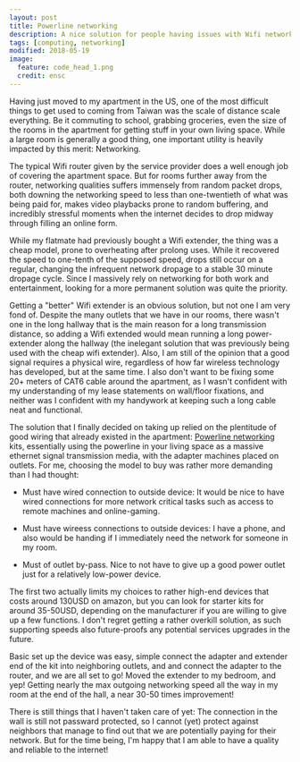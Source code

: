 ```yaml
---
layout: post
title: Powerline networking
description: A nice solution for people having issues with Wifi networking in their house
tags: [computing, networking]
modified: 2018-05-19
image:
  feature: code_head_1.png
  credit: ensc
---
```


Having just moved to my apartment in the US, one of the most difficult things to
get used to coming from Taiwan was the scale of distance scale everything. Be it
commuting to school, grabbing groceries, even the size of the rooms in the
apartment for getting stuff in your own living space. While a large room is
generally a good thing, one important utility is heavily impacted by this merit:
Networking.

The typical Wifi router given by the service provider does a well enough job of
covering the apartment space. But for rooms further away from the router,
networking qualities suffers immensely from random packet drops, both downing
the networking speed to less than one-twentieth of what was being paid for,
makes video playbacks prone to random buffering, and incredibly stressful
moments when the internet decides to drop midway through filling an online form.

While my flatmate had previously bought a Wifi extender, the thing was a cheap
model, prone to overheating after prolong uses. While it recovered the speed to
one-tenth of the supposed speed, drops still occur on a regular, changing the
infrequent network dropage to a stable 30 minute dropage cycle. Since I
massively rely on networking for both work and entertainment, looking for a more
permanent solution was quite the priority.

Getting a "better" Wifi extender is an obvious solution, but not one I am very
fond of. Despite the many outlets that we have in our rooms, there wasn't one in
the long hallway that is the main reason for a long transmission distance, so
adding a Wifi extended would mean running a long power-extender along the
hallway (the inelegant solution that was previously being used with the cheap wifi
extender). Also, I am still of the opinion that a good signal requires a
physical wire, regardless of how far wireless technology has developed, but at
the same time. I also don't want to be fixing some 20+ meters of CAT6 cable
around the apartment, as I wasn't confident with my understanding of my lease
statements on wall/floor fixations, and neither was I confident with my
handywork at keeping such a long cable neat and functional.

The solution that I finally decided on taking up relied on the plentitude of
good wiring that already existed in the apartment: [Powerline
networking][powerline] kits, essentially using the powerline in your living
space as a massive ethernet signal transmission media, with the adapter machines
placed on outlets. For me, choosing the model to buy was rather more demanding
than I had thought:

* Must have wired connection to outside device: It would be nice to have wired
  connections for more network critical tasks such as access to remote machines
  and online-gaming.

* Must have wireess connections to outside devices: I have a phone, and also
  would be handing if I immediately need the network for someone in my room.

* Must of outlet by-pass. Nice to not have to give up a good power outlet just
  for a relatively low-power device.

The first two actually limits my choices to rather high-end devices that costs
around 130USD on amazon, but you can look for starter kits for around 35-50USD,
depending on the manufacturer if you are willing to give up a few functions. I
don't regret getting a rather overkill solution, as such supporting speeds also
future-proofs any potential services upgrades in the future.

Basic set up the device was easy, simple connect the adapter and extender end of
the kit into neighboring outlets, and and connect the adapter to the router, and
we are all set to go! Moved the extender to my bedroom, and yep! Getting nearly
the max outgoing networking speed all the way in my room at the end of the hall,
a near 30-50 times improvement!

There is still things that I haven't taken care of yet: The connection in the
wall is still not passward protected, so I cannot (yet) protect against
neighbors that manage to find out that we are potentially paying for their
network. But for the time being, I'm happy that I am able to have a quality and
reliable to the internet!

[powerline]: https://en.wikipedia.org/wiki/Power-line_communication
